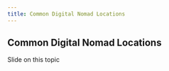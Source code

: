 ```yaml
---
title: Common Digital Nomad Locations
---
```


## Common Digital Nomad Locations

Slide on this topic